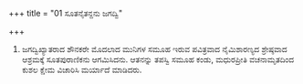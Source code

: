 +++
title = "01 ಸೂತನೈತನ್ದನು ಜಗದ್ವಿ"

+++
1. ಜಗದ್ವಿಖ್ಯಾತರಾದ ಶೌನಕರೇ ಮೊದಲಾದ ಮುನಿಗಳ ಸಮೂಹ ಇರುವ ಪವಿತ್ರವಾದ ನೈಮಿಶಾರಣ್ಯದ ಶ್ರೇಷ್ಠವಾದ ಆಶ್ರಮಕ್ಕೆ ಸೂತಪುರಾಣಿಕನು ಆಗಮಿಸಿದನು. ಆತನನ್ನು ತಪಸ್ವಿ ಸಮೂಹ ಕಂಡು, ಮಧುರಪ್ರೀತಿ ವಚನಾಮೃತದಿಂದ ಕುಶಲ ಕ್ಷೇಮ ವಿಚಾರಿಸಿ ಮರ್ಯಾದೆ ಮಾಡಿದರು.